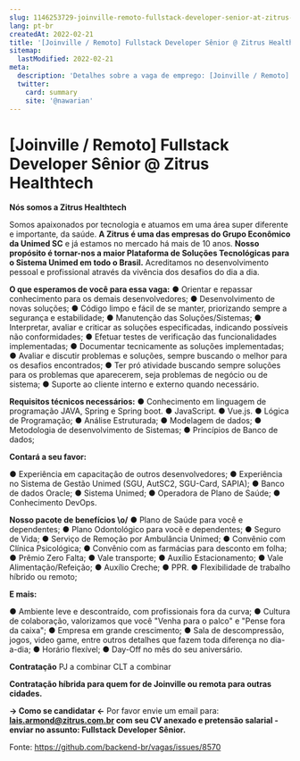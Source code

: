 ```yaml
---
slug: 1146253729-joinville-remoto-fullstack-developer-senior-at-zitrus-healthtech
lang: pt-br
createdAt: 2022-02-21
title: '[Joinville / Remoto] Fullstack Developer Sênior @ Zitrus Healthtech - Vaga de Emprego'
sitemap:
  lastModified: 2022-02-21
meta:
  description: 'Detalhes sobre a vaga de emprego: [Joinville / Remoto] Fullstack Developer Sênior @ Zitrus Healthtech'
  twitter:
    card: summary
    site: '@nawarian'
---
```


# [Joinville / Remoto] Fullstack Developer Sênior @ Zitrus Healthtech

**Nós somos a Zitrus Healthtech** 

Somos apaixonados por tecnologia e atuamos em uma área super diferente e importante, da saúde. **A Zitrus é uma das empresas do Grupo Econômico da Unimed SC** e já estamos no mercado há mais de 10 anos. **Nosso propósito é tornar-nos a maior Plataforma de Soluções Tecnológicas para o Sistema Unimed em todo o Brasil.** Acreditamos no desenvolvimento pessoal e profissional através da vivência dos desafios do dia a dia. 

**O que esperamos de você para essa vaga:** 
● Orientar e repassar conhecimento para os demais desenvolvedores;
● Desenvolvimento de novas soluções;
● Código limpo e fácil de se manter, priorizando sempre a segurança e estabilidade;
● Manutenção das Soluções/Sistemas;
● Interpretar, avaliar e criticar as soluções especificadas, indicando possíveis não conformidades;
● Efetuar testes de verificação das funcionalidades implementadas;
● Documentar tecnicamente as soluções implementadas;
● Avaliar e discutir problemas e soluções, sempre buscando o melhor para os desafios encontrados;
● Ter pró atividade buscando sempre soluções para os problemas que aparecerem, seja problemas de negócio ou de sistema;
● Suporte ao cliente interno e externo quando necessário.
 
**Requisitos técnicos necessários:**
● Conhecimento em linguagem de programação JAVA, Spring e Spring boot. 
● JavaScript.
● Vue.js.
● Lógica de Programação;
● Análise Estruturada;
● Modelagem de dados;
● Metodologia de desenvolvimento de Sistemas;
● Princípios de Banco de dados; 
 
**Contará a seu favor:** 
 
● Experiência em capacitação de outros desenvolvedores; 
● Experiência no Sistema de Gestão Unimed (SGU, AutSC2, SGU-Card, SAPIA);
● Banco de dados Oracle;
● Sistema Unimed;
● Operadora de Plano de Saúde;
● Conhecimento DevOps.

**Nosso pacote de benefícios \o/**
● Plano de Saúde para você e dependentes;
● Plano Odontológico para você e dependentes;
● Seguro de Vida;
● Serviço de Remoção por Ambulância Unimed;
● Convênio com Clínica Psicológica;
● Convênio com as farmácias para desconto em folha;
● Prêmio Zero Falta;
● Vale transporte;
● Auxílio Estacionamento;
● Vale Alimentação/Refeição;
● Auxílio Creche;
● PPR.
● Flexibilidade de trabalho híbrido ou remoto;

**E mais:**

● Ambiente leve e descontraído, com profissionais fora da curva;
● Cultura de colaboração, valorizamos que você "Venha para o palco" e "Pense fora da caixa";
● Empresa em grande crescimento;
● Sala de descompressão, jogos, video game, entre outros detalhes que fazem toda diferença no dia-a-dia;
● Horário flexível;
● Day-Off no mês do seu aniversário.

**Contratação**
PJ a combinar
CLT a combinar

**Contratação híbrida para quem for de Joinville ou remota para outras cidades.**

**-> Como se candidatar <-**
Por favor envie um email para: **lais.armond@zitrus.com.br com seu CV anexado e pretensão salarial - enviar no assunto: Fullstack Developer Sênior.**



Fonte: https://github.com/backend-br/vagas/issues/8570